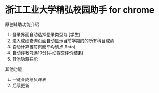 # 浙江工业大学精弘校园助手 for chrome
原创辅助功能介绍  
1. 登录界面自动选择登录类型为:[学生]  
2. 进入成绩查询页面自动显示当前学期的的所有科目成绩  
3. 自动计算当前页面平均绩点(Beta)  
4. 自动评教勾选10分(手动提交评价结果)  
5. 其他隐藏技能  
  
其他功能  
1. 一键查成绩及课表  
2. 后续更新  
